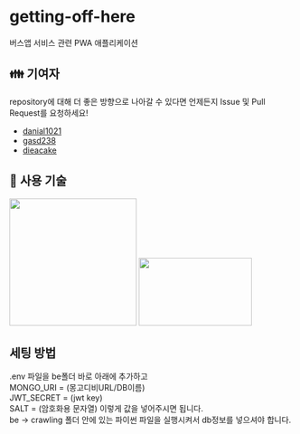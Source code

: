 # getting-off-here
버스앱 서비스 관련 PWA 애플리케이션

## 👪 기여자

repository에 대해 더 좋은 방향으로 나아갈 수 있다면 언제든지 Issue 및 Pull Request를 요청하세요!

- [danial1021](https://github.com/danial1021)
- [gasd238](https://github.com/gasd238)
- [dieacake](https://github.com/dieacake)

## 🔑 사용 기술

<img src="https://vuejs.org/images/logo.png" width="225" height="225" />
<img src="https://upload.wikimedia.org/wikipedia/commons/thumb/d/d9/Node.js_logo.svg/1200px-Node.js_logo.svg.png" width="200" height="120" />

## 세팅 방법

.env 파일을 be폴더 바로 아래에 추가하고  
MONGO_URI = (몽고디비URL/DB이름)  
JWT_SECRET = (jwt key)  
SALT = (암호화용 문자열)
이렇게 값을 넣어주시면 됩니다.  
be -> crawling 폴더 안에 있는 파이썬 파일을 실행시켜서 db정보를 넣으셔야 합니다.
